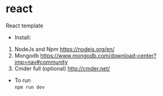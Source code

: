 # react
React template

- Install:
 1. NodeJs and Npm https://nodejs.org/en/
 2. Mongodb https://www.mongodb.com/download-center?jmp=nav#community
 3. Cmder full (optional) http://cmder.net/
 
 - To run <br>
 `npm run dev`

